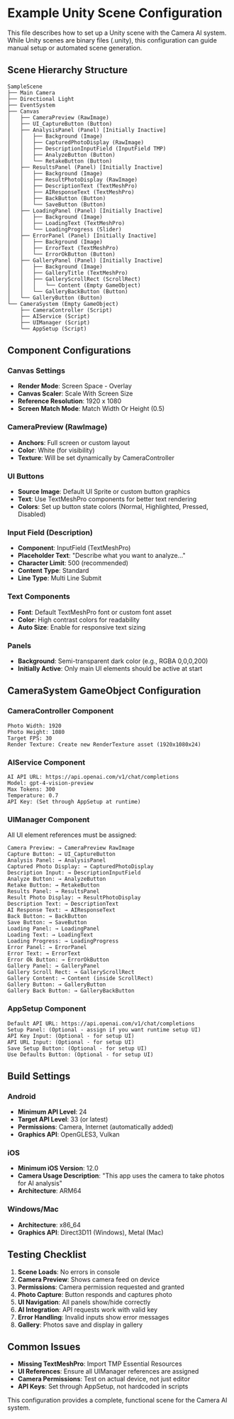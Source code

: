 # Example Unity Scene Configuration

This file describes how to set up a Unity scene with the Camera AI system. While Unity scenes are binary files (.unity), this configuration can guide manual setup or automated scene generation.

## Scene Hierarchy Structure

```
SampleScene
├── Main Camera
├── Directional Light
├── EventSystem
├── Canvas
│   ├── CameraPreview (RawImage)
│   ├── UI_CaptureButton (Button)
│   ├── AnalysisPanel (Panel) [Initially Inactive]
│   │   ├── Background (Image)
│   │   ├── CapturedPhotoDisplay (RawImage)
│   │   ├── DescriptionInputField (InputField TMP)
│   │   ├── AnalyzeButton (Button)
│   │   └── RetakeButton (Button)
│   ├── ResultsPanel (Panel) [Initially Inactive]
│   │   ├── Background (Image)
│   │   ├── ResultPhotoDisplay (RawImage)
│   │   ├── DescriptionText (TextMeshPro)
│   │   ├── AIResponseText (TextMeshPro)
│   │   ├── BackButton (Button)
│   │   └── SaveButton (Button)
│   ├── LoadingPanel (Panel) [Initially Inactive]
│   │   ├── Background (Image)
│   │   ├── LoadingText (TextMeshPro)
│   │   └── LoadingProgress (Slider)
│   ├── ErrorPanel (Panel) [Initially Inactive]
│   │   ├── Background (Image)
│   │   ├── ErrorText (TextMeshPro)
│   │   └── ErrorOkButton (Button)
│   ├── GalleryPanel (Panel) [Initially Inactive]
│   │   ├── Background (Image)
│   │   ├── GalleryTitle (TextMeshPro)
│   │   ├── GalleryScrollRect (ScrollRect)
│   │   │   └── Content (Empty GameObject)
│   │   └── GalleryBackButton (Button)
│   └── GalleryButton (Button)
└── CameraSystem (Empty GameObject)
    ├── CameraController (Script)
    ├── AIService (Script)
    ├── UIManager (Script)
    └── AppSetup (Script)
```

## Component Configurations

### Canvas Settings
- **Render Mode**: Screen Space - Overlay
- **Canvas Scaler**: Scale With Screen Size
- **Reference Resolution**: 1920 x 1080
- **Screen Match Mode**: Match Width Or Height (0.5)

### CameraPreview (RawImage)
- **Anchors**: Full screen or custom layout
- **Color**: White (for visibility)
- **Texture**: Will be set dynamically by CameraController

### UI Buttons
- **Source Image**: Default UI Sprite or custom button graphics
- **Text**: Use TextMeshPro components for better text rendering
- **Colors**: Set up button state colors (Normal, Highlighted, Pressed, Disabled)

### Input Field (Description)
- **Component**: InputField (TextMeshPro)
- **Placeholder Text**: "Describe what you want to analyze..."
- **Character Limit**: 500 (recommended)
- **Content Type**: Standard
- **Line Type**: Multi Line Submit

### Text Components
- **Font**: Default TextMeshPro font or custom font asset
- **Color**: High contrast colors for readability
- **Auto Size**: Enable for responsive text sizing

### Panels
- **Background**: Semi-transparent dark color (e.g., RGBA 0,0,0,200)
- **Initially Active**: Only main UI elements should be active at start

## CameraSystem GameObject Configuration

### CameraController Component
```
Photo Width: 1920
Photo Height: 1080
Target FPS: 30
Render Texture: Create new RenderTexture asset (1920x1080x24)
```

### AIService Component
```
AI API URL: https://api.openai.com/v1/chat/completions
Model: gpt-4-vision-preview
Max Tokens: 300
Temperature: 0.7
API Key: (Set through AppSetup at runtime)
```

### UIManager Component
All UI element references must be assigned:
```
Camera Preview: → CameraPreview RawImage
Capture Button: → UI_CaptureButton
Analysis Panel: → AnalysisPanel
Captured Photo Display: → CapturedPhotoDisplay
Description Input: → DescriptionInputField
Analyze Button: → AnalyzeButton
Retake Button: → RetakeButton
Results Panel: → ResultsPanel
Result Photo Display: → ResultPhotoDisplay
Description Text: → DescriptionText
AI Response Text: → AIResponseText
Back Button: → BackButton
Save Button: → SaveButton
Loading Panel: → LoadingPanel
Loading Text: → LoadingText
Loading Progress: → LoadingProgress
Error Panel: → ErrorPanel
Error Text: → ErrorText
Error Ok Button: → ErrorOkButton
Gallery Panel: → GalleryPanel
Gallery Scroll Rect: → GalleryScrollRect
Gallery Content: → Content (inside ScrollRect)
Gallery Button: → GalleryButton
Gallery Back Button: → GalleryBackButton
```

### AppSetup Component
```
Default API URL: https://api.openai.com/v1/chat/completions
Setup Panel: (Optional - assign if you want runtime setup UI)
API Key Input: (Optional - for setup UI)
API URL Input: (Optional - for setup UI)
Save Setup Button: (Optional - for setup UI)
Use Defaults Button: (Optional - for setup UI)
```

## Build Settings

### Android
- **Minimum API Level**: 24
- **Target API Level**: 33 (or latest)
- **Permissions**: Camera, Internet (automatically added)
- **Graphics API**: OpenGLES3, Vulkan

### iOS
- **Minimum iOS Version**: 12.0
- **Camera Usage Description**: "This app uses the camera to take photos for AI analysis"
- **Architecture**: ARM64

### Windows/Mac
- **Architecture**: x86_64
- **Graphics API**: Direct3D11 (Windows), Metal (Mac)

## Testing Checklist

1. **Scene Loads**: No errors in console
2. **Camera Preview**: Shows camera feed on device
3. **Permissions**: Camera permission requested and granted
4. **Photo Capture**: Button responds and captures photo
5. **UI Navigation**: All panels show/hide correctly
6. **AI Integration**: API requests work with valid key
7. **Error Handling**: Invalid inputs show error messages
8. **Gallery**: Photos save and display in gallery

## Common Issues

- **Missing TextMeshPro**: Import TMP Essential Resources
- **UI References**: Ensure all UIManager references are assigned
- **Camera Permissions**: Test on actual device, not just editor
- **API Keys**: Set through AppSetup, not hardcoded in scripts

This configuration provides a complete, functional scene for the Camera AI system.